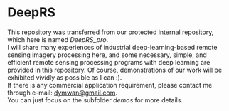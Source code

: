 # DeepRS
This repository was transferred from our protected internal repository, which here is named *DeepRS_pro*.     
I will share many experiences of industrial deep-learning-based remote sensing imagery processing here, and some necessary, simple, and efficient remote sensing processing programs with deep learning are provided in this repository. Of course, demonstrations of our work will be exhibited vividly as possible as I can :).  
If there is any commercial application requirement, please contact me through e-mail: dymwan@gmail.com.  
You can just focus on the subfolder *demos* for more details.


